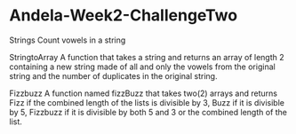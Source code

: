 # Andela-Week2-ChallengeTwo

Strings
Count vowels in a string




StringtoArray
A function that takes a string and returns an array of length 2 containing a new string made of all and only the vowels from the original string and the number of duplicates in the original string. 



Fizzbuzz
A function named fizzBuzz that takes two(2) arrays and returns Fizz if the combined length of the lists is divisible by 3, Buzz if it is divisible by 5, Fizzbuzz if it is divisible by both 5 and 3 or the combined length of the list.
